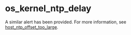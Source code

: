 # os_kernel_ntp_delay

A similar alert has been provided. For more information, see [host_ntp_offset_too_large](../3.application-alert/20.host_ntp_offset_too_large.md). 
